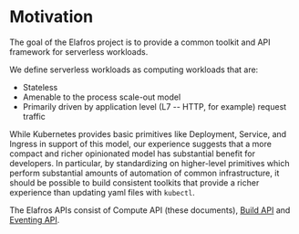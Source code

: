 # Motivation

The goal of the Elafros project is to provide a common toolkit and API
framework for serverless workloads.

We define serverless workloads as computing workloads that are:

* Stateless
* Amenable to the process scale-out model
* Primarily driven by application level (L7 -- HTTP, for example)
  request traffic

While Kubernetes provides basic primitives like Deployment, Service,
and Ingress in support of this model, our experience suggests that a
more compact and richer opinionated model has substantial benefit for
developers. In particular, by standardizing on higher-level primitives
which perform substantial amounts of automation of common
infrastructure, it should be possible to build consistent toolkits
that provide a richer experience than updating yaml files with
`kubectl`.

The Elafros APIs consist of Compute API (these documents),
[Build API](https://github.com/elafros/build) and
[Eventing API](https://github.com/knative/eventing).
